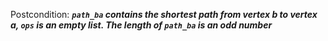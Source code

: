 Postcondition: ***`path_ba` contains the shortest path from vertex b to vertex a, `ops` is an empty list. The length of `path_ba` is an odd number***